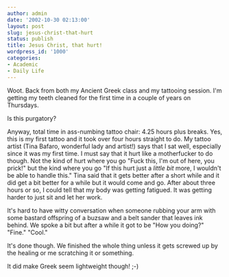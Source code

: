 ```yaml
---
author: admin
date: '2002-10-30 02:13:00'
layout: post
slug: jesus-christ-that-hurt
status: publish
title: Jesus Christ, that hurt!
wordpress_id: '1000'
categories:
- Academic
- Daily Life
---
```

Woot. Back from both my Ancient Greek class and my tattooing session. I'm getting my teeth cleaned for the first time in a couple of years on Thursdays.

Is this purgatory?

Anyway, total time in ass-numbing tattoo chair: 4.25 hours plus breaks. Yes, this is my first tattoo and it took over four hours straight to do. My tattoo artist (Tina Bafaro, wonderful lady and artist!) says that I sat well, especially since it was my first time. I must say that it hurt like a motherfucker to do though. Not the kind of hurt where you go "Fuck this, I'm out of here, you prick!" but the kind where you go "If this hurt just a <em>little bit</em> more, I wouldn't be able to handle this." Tina said that it gets better after a short while and it did get a bit better for a while but it would come and go. After about three hours or so, I could tell that my body was getting fatigued. It was getting harder to just sit and let her work.

It's hard to have witty conversation when someone rubbing your arm with some bastard offspring of a buzsaw and a belt sander that leaves ink behind. We spoke a bit but after a while it got to be "How you doing?" "Fine." "Cool."

It's done though. We finished the whole thing unless it gets screwed up by the healing or me scratching it or something.

It did make Greek seem lightweight though! ;-)
